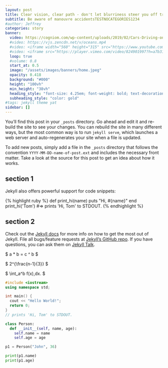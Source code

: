 ```yaml
---
layout: post
title: Clear vision, clear path - don't let blurriness steer you off track! TEST
subtitle: Be aware of manouvre accidentsTESTNOCATEGORIES1234
#author: Jeffrey
categories: story
banner: 
  video: https://cogniom.com/wp-content/uploads/2019/02/Cars-Driving-on-Highway-Blurred.mp4
  #video: https://vjs.zencdn.net/v/oceans.mp4
  #video: <iframe width="560" height="315" src="https://www.youtube.com/embed/Fgc8iBdiG-I?controls=0" title="YouTube video player" frameborder="0" allow="accelerometer; autoplay=1; clipboard-write; encrypted-media; gyroscope; picture-in-picture; web-share" allowfullscreen></iframe>
  #video: <iframe src="https://player.vimeo.com/video/824901997?h=a7b31f3a9d&amp;badge=0&amp;autopause=0&amp;player_id=0&amp;app_id=58479" width="400" height="300" frameborder="0" allow="autoplay; fullscreen; picture-in-picture" allowfullscreen title="videotest"></iframe>
  loop: true
  #volume: 0.8
  start_at: 0.5
  image: "/assets/images/banners/home.jpeg"
  opacity: 0.418
  background: "#000"
  height: "100vh"
  min_height: "38vh"
  heading_style: "font-size: 4.25em; font-weight: bold; text-decoration: underline"
  subheading_style: "color: gold"
#tags: jekyll theme yat
sidebar: []
---
```


You’ll find this post in your `_posts` directory. Go ahead and edit it and re-build the site to see your changes. You can rebuild the site in many different ways, but the most common way is to run `jekyll serve`, which launches a web server and auto-regenerates your site when a file is updated.

To add new posts, simply add a file in the `_posts` directory that follows the convention `YYYY-MM-DD-name-of-post.ext` and includes the necessary front matter. Take a look at the source for this post to get an idea about how it works.

## section 1

Jekyll also offers powerful support for code snippets:

{% highlight ruby %}
def print_hi(name)
puts "Hi, #{name}"
end
print_hi('Tom')
#=> prints 'Hi, Tom' to STDOUT.
{% endhighlight %}

## section 2

Check out the [Jekyll docs][jekyll-docs] for more info on how to get the most out of Jekyll. File all bugs/feature requests at [Jekyll’s GitHub repo][jekyll-gh]. If you have questions, you can ask them on [Jekyll Talk][jekyll-talk].

[jekyll-docs]: https://jekyllrb.com/docs/home
[jekyll-gh]: https://github.com/jekyll/jekyll
[jekyll-talk]: https://talk.jekyllrb.com/

$ a \* b = c ^ b $

$ 2^{\frac{n-1}{3}} $

$ \int_a^b f(x)\,dx. $

```cpp
#include <iostream>
using namespace std;

int main() {
  cout << "Hello World!";
  return 0;
}
// prints 'Hi, Tom' to STDOUT.
```

```python
class Person:
  def __init__(self, name, age):
    self.name = name
    self.age = age

p1 = Person("John", 36)

print(p1.name)
print(p1.age)
```

